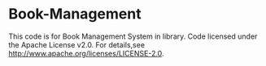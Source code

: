 # Book-Management
This code is for Book Management System in library.
Code licensed under the Apache License v2.0. 
For details,see http://www.apache.org/licenses/LICENSE-2.0.

